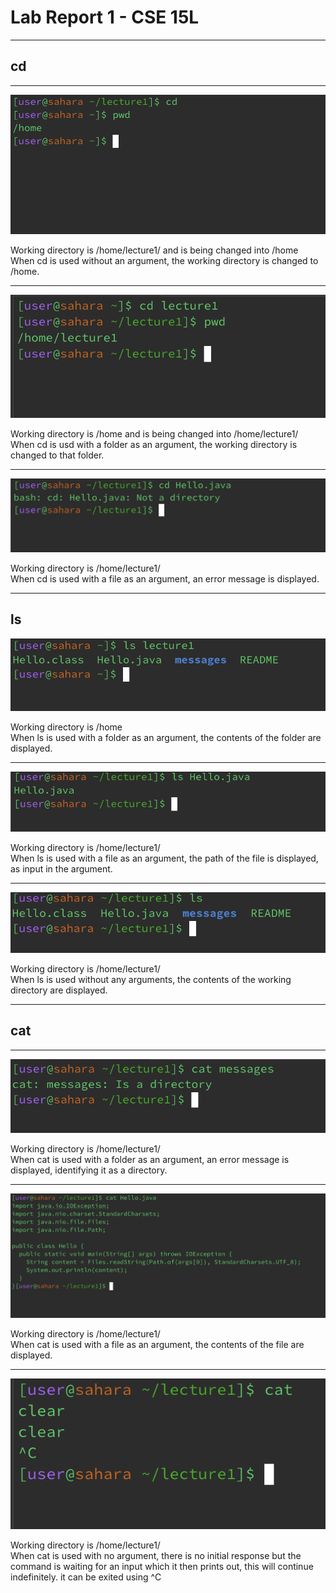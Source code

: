 # Lab Report 1 - CSE 15L

---

## cd
---
![Image](2.png)

Working directory is /home/lecture1/ and is being changed into /home \
When cd is used without an argument, the working directory is changed to /home.

---

![Image](1.png)

Working directory is /home and is being changed into /home/lecture1/ \
When cd is usd with a folder as an argument, the working directory is changed to that folder.

---

![Image](3.png)

Working directory is /home/lecture1/ \
When cd is used with a file as an argument, an error message is displayed.

---

## ls

![Image](4.png)

Working directory is /home \
When ls is used with a folder as an argument, the contents of the folder are displayed.

---

![Image](5.png)

Working directory is /home/lecture1/ \
When ls is used with a file as an argument, the path of the file is displayed, as input in the argument.

---

![Image](6.png)

Working directory is /home/lecture1/ \
When ls is used without any arguments, the contents of the working directory are displayed.

---

## cat
---

![Image](7.png)

Working directory is /home/lecture1/ \
When cat is used with a folder as an argument, an error message is displayed, identifying it as a directory.

---

![Image](8.png)

Working directory is /home/lecture1/ \
When cat is used with a file as an argument, the contents of the file are displayed.

---

![Image](9.png)

Working directory is /home/lecture1/ \
When cat is used with no argument, there is no initial response but the command is waiting for an input which it then prints out, this will continue indefinitely. it can be exited using ^C
